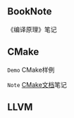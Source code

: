 ## BookNote

《编译原理》笔记

## CMake

`Demo`	CMake样例

`Note`	[CMake文档](https://cmake.org/cmake/help/latest/)笔记

## LLVM
